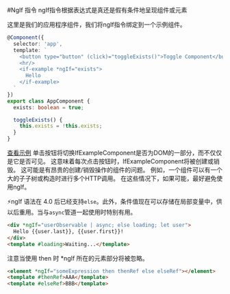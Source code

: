 #NgIf 指令
ngIf指令根据表达式是真还是假有条件地呈现组件或元素

这里是我们的应用程序组件，我们将ngIf指令绑定到一个示例组件。
```typescript
@Component({
  selector: 'app',
  template: `
    <button type="button" (click)="toggleExists()">Toggle Component</button>
    <hr/>
    <if-example *ngIf="exists">
      Hello
    </if-example>
  `
})
export class AppComponent {
  exists: boolean = true;

  toggleExists() {
    this.exists = !this.exists;
  }
}
```
[查看示例](https://plnkr.co/edit/MTyYN0ntm1BNKE20HT7a?p=preview)
单击按钮将切换IfExampleComponent是否为DOM的一部分，而不仅仅是它是否可见。 这意味着每次点击按钮时，IfExampleComponent将被创建或销毁。 这可能是有昂贵的创建/销毁操作的组件的问题。 例如，一个组件可以有一个大的子子树或构造时进行多个HTTP调用。 在这些情况下，如果可能，最好避免使用ngIf。



⚡️ngIf 语法在 4.0 后已经支持`else`。此外，条件值现在可以存储在局部变量中，供以后重用。当与`async`管道一起使用时特别有用。

```html
<div *ngIf="userObservable | async; else loading; let user">
  Hello {{user.last}}, {{user.first}}!
</div>
<template #loading>Waiting...</template>
```

注意当使用 then 时 *ngIf 所在的元素部分将被忽略。

```html
<element *ngIf="someExpression then thenRef else elseRef"></element>
<template #thenRef>AAA</template>
<template #elseRef>BBB</template>
```